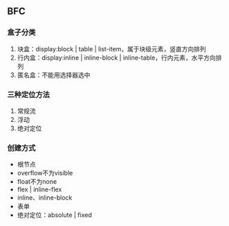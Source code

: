 ## BFC

### 盒子分类

1. 块盒：display:block | table | list-item，属于块级元素，竖直方向排列
2. 行内盒：display:inline | inline-block | inline-table，行内元素，水平方向排列
3. 匿名盒：不能用选择器选中

### 三种定位方法

1. 常规流
2. 浮动
3. 绝对定位

### 创建方式

+ 根节点
+ overflow不为visible
+ float不为none
+ flex | inline-flex
+ inline、inline-block
+ 表单
+ 绝对定位：absolute | fixed